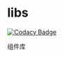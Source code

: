 # libs

[![Codacy Badge](https://api.codacy.com/project/badge/Grade/888f0159e32b4b54b1f984fba377c4ca)](https://app.codacy.com/gh/ihub-pub/libs?utm_source=github.com&utm_medium=referral&utm_content=ihub-pub/libs&utm_campaign=Badge_Grade_Settings)

组件库

